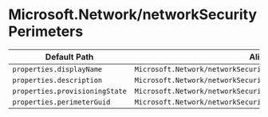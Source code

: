 # Microsoft.Network/networkSecurityPerimeters

| Default Path | Alias |
|---|---|
| `properties.displayName` | `Microsoft.Network/networkSecurityPerimeters/displayName` |
| `properties.description` | `Microsoft.Network/networkSecurityPerimeters/description` |
| `properties.provisioningState` | `Microsoft.Network/networkSecurityPerimeters/provisioningState` |
| `properties.perimeterGuid` | `Microsoft.Network/networkSecurityPerimeters/perimeterGuid` |

